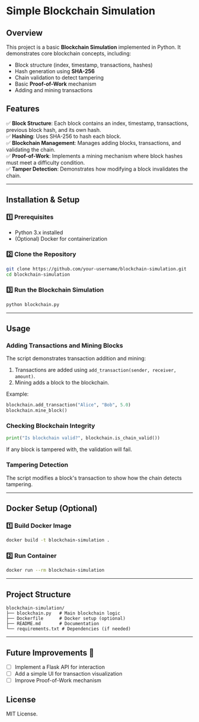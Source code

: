 # Simple Blockchain Simulation

## Overview
This project is a basic **Blockchain Simulation** implemented in Python. It demonstrates core blockchain concepts, including:

- Block structure (index, timestamp, transactions, hashes)
- Hash generation using **SHA-256**
- Chain validation to detect tampering
- Basic **Proof-of-Work** mechanism
- Adding and mining transactions

## Features
✅ **Block Structure**: Each block contains an index, timestamp, transactions, previous block hash, and its own hash.  
✅ **Hashing**: Uses SHA-256 to hash each block.  
✅ **Blockchain Management**: Manages adding blocks, transactions, and validating the chain.  
✅ **Proof-of-Work**: Implements a mining mechanism where block hashes must meet a difficulty condition.  
✅ **Tamper Detection**: Demonstrates how modifying a block invalidates the chain.  

---

## Installation & Setup
### **1️⃣ Prerequisites**
- Python 3.x installed
- (Optional) Docker for containerization

### **2️⃣ Clone the Repository**
```bash
git clone https://github.com/your-username/blockchain-simulation.git
cd blockchain-simulation
```

### **3️⃣ Run the Blockchain Simulation**
```bash
python blockchain.py
```

---

## Usage
### **Adding Transactions and Mining Blocks**
The script demonstrates transaction addition and mining:
1. Transactions are added using `add_transaction(sender, receiver, amount)`.
2. Mining adds a block to the blockchain.

Example:
```python
blockchain.add_transaction("Alice", "Bob", 5.0)
blockchain.mine_block()
```

### **Checking Blockchain Integrity**
```python
print("Is blockchain valid?", blockchain.is_chain_valid())
```
If any block is tampered with, the validation will fail.

### **Tampering Detection**
The script modifies a block's transaction to show how the chain detects tampering.

---

## Docker Setup (Optional)
### **1️⃣ Build Docker Image**
```bash
docker build -t blockchain-simulation .
```
### **2️⃣ Run Container**
```bash
docker run --rm blockchain-simulation
```

---

## Project Structure
```
blockchain-simulation/
├── blockchain.py   # Main blockchain logic
├── Dockerfile      # Docker setup (optional)
├── README.md       # Documentation
└── requirements.txt # Dependencies (if needed)
```

---

## Future Improvements 🚀
- [ ] Implement a Flask API for interaction
- [ ] Add a simple UI for transaction visualization
- [ ] Improve Proof-of-Work mechanism

## License
MIT License.


